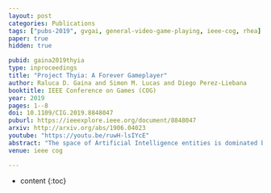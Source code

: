 ```yaml
---
layout: post
categories: Publications
tags: ["pubs-2019", gvgai, general-video-game-playing, ieee-cog, rhea]
paper: true
hidden: true

pubid: gaina2019thyia
type: inproceedings
title: "Project Thyia: A Forever Gameplayer"
author: Raluca D. Gaina and Simon M. Lucas and Diego Perez-Liebana
booktitle: IEEE Conference on Games (COG)
year: 2019
pages: 1--8
doi: 10.1109/CIG.2019.8848047
puburl: https://ieeexplore.ieee.org/document/8848047
arxiv: http://arxiv.org/abs/1906.04023
youtube: "https://youtu.be/ruwH-lsIYcE"
abstract: "The space of Artificial Intelligence entities is dominated by conversational bots. Some of them fit in our pockets and we take them everywhere we go, or allow them to be a part of human homes. Siri, Alexa, they are recognised as present in our world. But a lot of games research is restricted to existing in the separate realm of software. We enter different worlds when playing games, but those worlds cease to exist once we quit. Similarly, AI game-players are run once on a game (or maybe for longer periods of time, in the case of learning algorithms which need some, still limited, period for training), and they cease to exist once the game ends. But what if they didn’t? What if there existed artificial game-players that continuously played games, learned from their experiences and kept getting better? What if they interacted with the real world and us, humans: livestreaming games, chatting with viewers, accepting suggestions for strategies or games to play, forming opinions on popular game titles? In this paper, we introduce the vision behind a new project called Thyia, which focuses around creating a present, continuous, ‘always-on’, interactive game-player."
venue: ieee cog

---
```


* content
{:toc}

